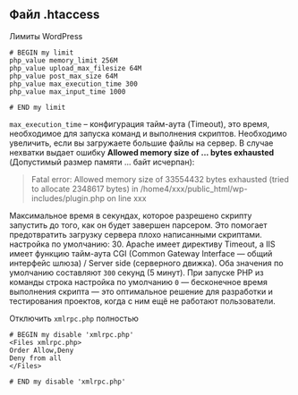## Файл .htaccess

Лимиты WordPress
```
# BEGIN my limit
php_value memory_limit 256M
php_value upload_max_filesize 64M
php_value post_max_size 64M
php_value max_execution_time 300
php_value max_input_time 1000

# END my limit
```
`max_execution_time` – конфигурация тайм-аута (Timeout), это время, необходимое для запуска команд и выполнения скриптов. Необходимо 
увеличить, если вы загружаете большие файлы на сервер.
В случае нехватки выдает ошибку **Allowed memory size of ... bytes exhausted** (Допустимый размер памяти ... байт исчерпан):
> Fatal error: Allowed memory size of 33554432 bytes exhausted (tried to allocate 2348617 bytes) in /home4/xxx/public_html/wp-includes/plugin.php
> on line xxx

Максимальное время в секундах, которое разрешено скрипту запустить до того, как он будет завершен парсером. Это помогает
предотвратить загрузку сервера плохо написанными скриптами. настройка по умолчанию: 30. Apache имеет директиву Timeout, а IIS имеет 
функцию тайм-аута CGI (Common Gateway Interface — общий интерфейс шлюза) / Server side (серверного движка). Оба значения по умолчанию 
составляют `300` секунд (5 минут). При запуске PHP из команды строка настройка по умолчанию `0` — бесконечное время выполнения 
скрипта — это оптимальное решение для разработки и тестирования проектов, когда с ним ещё не работают пользователи.



Отключить `xmlrpc.php` полностью
```
# BEGIN my disable 'xmlrpc.php' 
<Files xmlrpc.php>
Order Allow,Deny
Deny from all
</Files>

# END my disable 'xmlrpc.php'
```
